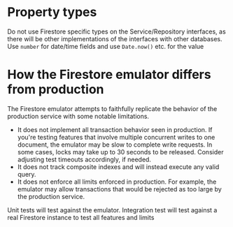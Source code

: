 # Property types

Do not use Firestore specific types on the Service/Repository interfaces, as there will be other implementations of the interfaces with other databases.
Use `number` for date/time fields and use `Date.now()` etc. for the value


# How the Firestore emulator differs from production

The Firestore emulator attempts to faithfully replicate the behavior of the production service with some notable limitations.

- It does not implement all transaction behavior seen in production. If you're testing features that involve multiple concurrent writes to one document, the emulator may be slow to complete write requests. In some cases, locks may take up to 30 seconds to be released. Consider adjusting test timeouts accordingly, if needed.
- It does not track composite indexes and will instead execute any valid query.
- It does not enforce all limits enforced in production. For example, the emulator may allow transactions that would be rejected as too large by the production service.

Unit tests will test against the emulator. Integration test will test against a real Firestore instance to test all features and limits
